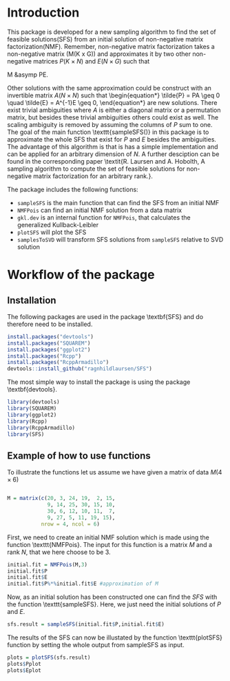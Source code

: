 # Introduction
This package is developed for a new sampling algorithm to find the set of feasible solutions(SFS) from an initial solution of non-negative matrix factorization(NMF). Remember, non-negative matrix factorization takes a non-negative matrix \(M(K x G)\) and approximates it by two other non-negative matrices $P(K \times N)$ and $E(N \times G)$ such that

M &‌asymp PE.

Other solutions with the same approximation could be construct with an invertible matrix $A(N \times N)$ such that 
\begin{equation*}
    \tilde{P} = PA \geq 0 \quad \tilde{E} = A^{-1}E \geq 0,
\end{equation*}
are new solutions. There exist trivial ambiguities where $A$ is either a diagonal matrix or a permutation matrix, but besides these trivial ambiguities others could exist as well. The scaling ambiguity is removed by assuming the columns of $P$ sum to one. The goal of the main function \texttt{sampleSFS()} in this package is to approximate the whole SFS that exist for $P$ and $E$ besides the ambiguities. The advantage of this algorithm is that is has a simple implementation and can be applied for an arbitrary dimension of $N$. A further desciption can be found in the corresponding paper \textit{R. Laursen and A. Hobolth, A sampling algorithm to compute the set of feasible solutions for non-negative matrix factorization for an arbitrary rank.}.

The package includes the following functions:

- `sampleSFS` is the main function that can find the SFS from an initial NMF
- `NMFPois` can find an initial NMF solution from a data matrix
- `gkl.dev` is an internal function for `NMFPois`, that calculates the generalized Kullback-Leibler
- `plotSFS` will plot the SFS  
- `samplesToSVD` will transform SFS solutions from `sampleSFS` relative to SVD solution

# Workflow of the package

## Installation 

The following packages are used in the package \textbf{SFS} and do therefore need to be installed.

```r
install.packages("devtools")
install.packages("SQUAREM")
install.packages("ggplot2")
install.packages("Rcpp")
install.packages("RcppArmadillo")
devtools::install_github("ragnhildlaursen/SFS")
```

The most simple way to install the package is using the package \textbf{devtools}.

```r
library(devtools)
library(SQUAREM)
library(ggplot2)
library(Rcpp)
library(RcppArmadillo)
library(SFS)
```

## Example of how to use functions
To illustrate the functions let us assume we have given a matrix of data $M (4 \times 6)$
```r

M = matrix(c(20, 3, 24, 19,  2, 15, 
             9, 14, 25, 30, 15, 10,
             30, 6, 12, 10, 11,  7,
             9, 27, 5, 11, 19, 15),
           nrow = 4, ncol = 6)
```

First, we need to create an initial NMF solution which is made using the function \texttt{NMFPois}. The input for this function is a matrix $M$ and a rank $N$, that we here choose to be $3$.

```r
initial.fit = NMFPois(M,3)
initial.fit$P
initial.fit$E
initial.fit$P%*%initial.fit$E #approximation of M
```

Now, as an initial solution has been constructed one can find the $SFS$ with the function \texttt{sampleSFS}. Here, we just need the initial solutions of $P$ and $E$. 

```r
sfs.result = sampleSFS(initial.fit$P,initial.fit$E) 

```

The results of the SFS can now be illustated by the function \texttt{plotSFS} function by setting the whole output from sampleSFS as input.

```r
plots = plotSFS(sfs.result)
plots$Pplot
plots$Eplot
```











